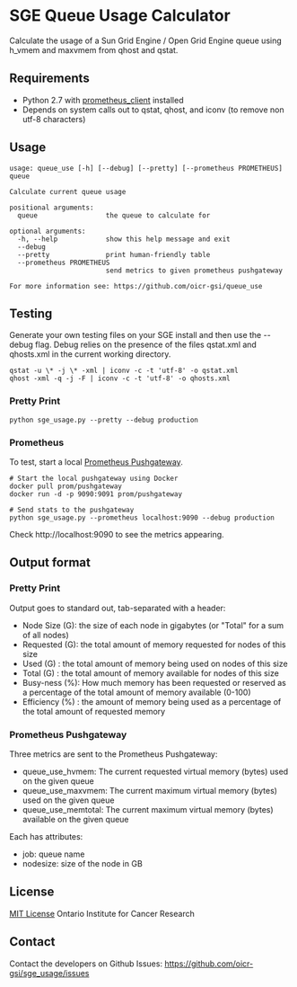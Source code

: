 # SGE Queue Usage Calculator

Calculate the usage of a Sun Grid Engine / Open Grid Engine queue using h_vmem and maxvmem from qhost and qstat.

## Requirements

* Python 2.7 with [prometheus_client](https://github.com/prometheus/client_python) installed
* Depends on system calls out to qstat, qhost, and iconv (to remove non utf-8 characters)

## Usage

```
usage: queue_use [-h] [--debug] [--pretty] [--prometheus PROMETHEUS] queue

Calculate current queue usage

positional arguments:
  queue                 the queue to calculate for

optional arguments:
  -h, --help            show this help message and exit
  --debug
  --pretty              print human-friendly table
  --prometheus PROMETHEUS
                        send metrics to given prometheus pushgateway

For more information see: https://github.com/oicr-gsi/queue_use
```

## Testing

Generate your own testing files on your SGE install and then use the --debug
flag. Debug relies on the presence of the files qstat.xml and qhosts.xml in the
current working directory.

```
qstat -u \* -j \* -xml | iconv -c -t 'utf-8' -o qstat.xml 
qhost -xml -q -j -F | iconv -c -t 'utf-8' -o qhosts.xml
```

### Pretty Print 

```
python sge_usage.py --pretty --debug production
```

### Prometheus

To test, start a local [Prometheus Pushgateway](https://github.com/prometheus/pushgateway).

```
# Start the local pushgateway using Docker
docker pull prom/pushgateway
docker run -d -p 9090:9091 prom/pushgateway

# Send stats to the pushgateway
python sge_usage.py --prometheus localhost:9090 --debug production
```

Check http://localhost:9090 to see the metrics appearing.


## Output format

### Pretty Print

Output goes to standard out, tab-separated with a header:

* Node Size (G): the size of each node in gigabytes (or "Total" for a sum of all nodes)
* Requested (G): the total amount of memory requested for nodes of this size
* Used (G) : the total amount of memory being used on nodes of this size
* Total (G) : the total amount of memory available for nodes of this size
* Busy-ness (%): How much memory has been requested or reserved as a percentage of the total amount of memory available (0-100)
* Efficiency (%) : the amount of memory being used as a percentage of the total amount of requested memory

### Prometheus Pushgateway

Three metrics are sent to the Prometheus Pushgateway:

* queue_use_hvmem: The current requested virtual memory (bytes) used on the given queue
* queue_use_maxvmem: The current maximum virtual memory (bytes) used on the given queue
* queue_use_memtotal: The current maximum virtual memory (bytes) available on the given queue

Each has attributes:

* job: queue name
* nodesize: size of the node in GB





## License

[MIT License](LICENSE) Ontario Institute for Cancer Research

## Contact

Contact the developers on Github Issues: https://github.com/oicr-gsi/sge_usage/issues
